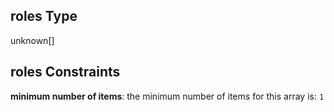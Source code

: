 ## roles Type

unknown\[]

## roles Constraints

**minimum number of items**: the minimum number of items for this array is: `1`
